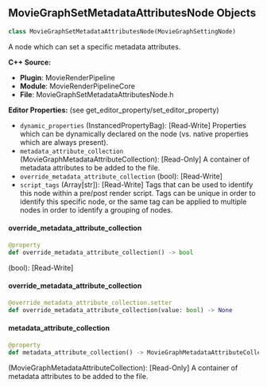 ## MovieGraphSetMetadataAttributesNode Objects

```python
class MovieGraphSetMetadataAttributesNode(MovieGraphSettingNode)
```

A node which can set a specific metadata attributes.

**C++ Source:**

- **Plugin**: MovieRenderPipeline
- **Module**: MovieRenderPipelineCore
- **File**: MovieGraphSetMetadataAttributesNode.h

**Editor Properties:** (see get_editor_property/set_editor_property)

- ``dynamic_properties`` (InstancedPropertyBag):  [Read-Write] Properties which can be dynamically declared on the node (vs. native properties which are always present).
- ``metadata_attribute_collection`` (MovieGraphMetadataAttributeCollection):  [Read-Only] A container of metadata attributes to be added to the file.
- ``override_metadata_attribute_collection`` (bool):  [Read-Write]
- ``script_tags`` (Array[str]):  [Read-Write] Tags that can be used to identify this node within a pre/post render script. Tags can be unique in order to identify this specific node,
  or the same tag can be applied to multiple nodes in order to identify a grouping of nodes.

<a id="unreal.MovieGraphSetMetadataAttributesNode.override_metadata_attribute_collection"></a>

#### override_metadata_attribute_collection

```python
@property
def override_metadata_attribute_collection() -> bool
```

(bool):  [Read-Write]

<a id="unreal.MovieGraphSetMetadataAttributesNode.override_metadata_attribute_collection"></a>

#### override_metadata_attribute_collection

```python
@override_metadata_attribute_collection.setter
def override_metadata_attribute_collection(value: bool) -> None
```

<a id="unreal.MovieGraphSetMetadataAttributesNode.metadata_attribute_collection"></a>

#### metadata_attribute_collection

```python
@property
def metadata_attribute_collection() -> MovieGraphMetadataAttributeCollection
```

(MovieGraphMetadataAttributeCollection):  [Read-Only] A container of metadata attributes to be added to the file.

<a id="unreal.MovieGraphStartEndConsoleCommands"></a>